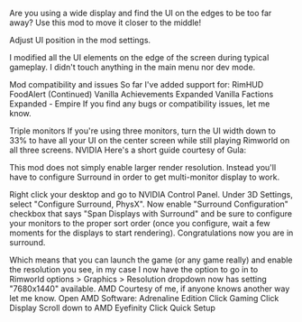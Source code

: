 Are you using a wide display and find the UI on the edges to be too far away? Use this mod to move it closer to the middle!

Adjust UI position in the mod settings.

I modified all the UI elements on the edge of the screen during typical gameplay. I didn't touch anything in the main menu nor dev mode.

Mod compatibility and issues
So far I've added support for:
RimHUD
FoodAlert (Continued)
Vanilla Achievements Expanded
Vanilla Factions Expanded - Empire
If you find any bugs or compatibility issues, let me know.

Triple monitors
If you're using three monitors, turn the UI width down to 33% to have all your UI on the center screen while still playing Rimworld on all three screens.
NVIDIA
Here's a short guide courtesy of Gula:

This mod does not simply enable larger render resolution. Instead you'll have to configure Surround in order to get multi-monitor display to work.

Right click your desktop and go to NVIDIA Control Panel. Under 3D Settings, select "Configure Surround, PhysX". Now enable "Surround Configuration" checkbox that says "Span Displays with Surround" and be sure to configure your monitors to the proper sort order (once you configure, wait a few moments for the displays to start rendering). Congratulations now you are in surround.

Which means that you can launch the game (or any game really) and enable the resolution you see, in my case I now have the option to go in to Rimworld options > Graphics > Resolution dropdown now has setting "7680x1440" available.
AMD
Courtesy of me, if anyone knows another way let me know.
Open AMD Software: Adrenaline Edition
Click Gaming
Click Display
Scroll down to AMD Eyefinity
Click Quick Setup
